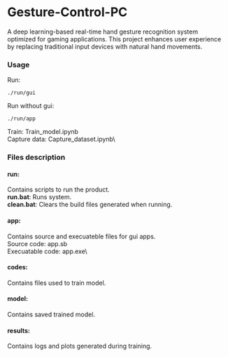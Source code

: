# Gesture-Control-PC
A deep learning-based real-time hand gesture recognition system optimized for gaming applications. This project enhances user experience by replacing traditional input devices with natural hand movements.

### Usage
Run: 
```
./run/gui
```
Run without gui: 
```
./run/app
```
Train: Train_model.ipynb\
Capture data: Capture_dataset.ipynb\

### Files description
#### run:
Contains scripts to run the product.\
**run.bat**: Runs system.\
**clean.bat**: Clears the build files generated when running.

#### app:
Contains source and execuateble files for gui apps.\
Source code: app.sb\
Execuatable code: app.exe\

#### codes:
Contains files used to train model.

#### model:
Contains saved trained model.

#### results:
Contains logs and plots generated during training.

